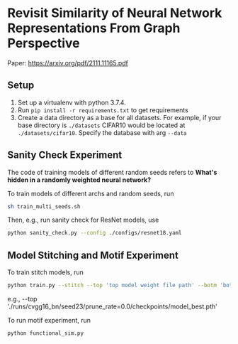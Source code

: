 # Revisit Similarity of Neural Network Representations From Graph Perspective


Paper: https://arxiv.org/pdf/2111.11165.pdf
## Setup

1. Set up a virtualenv with python 3.7.4. 
2. Run ```pip install -r requirements.txt``` to get requirements
3. Create a data directory as a base for all datasets. For example, if your base directory is ```./datasets``` CIFAR10 would be located at ```./datasets/cifar10```. Specify the database with arg ```--data```


## Sanity Check Experiment 
The code of training models of different random seeds refers to **What's hidden in a randomly weighted neural network?**

To train models of different archs and random seeds, run
```bash
sh train_multi_seeds.sh
```
Then, e.g., run sanity check for ResNet models, use
```bash
python sanity_check.py --config ./configs/resnet18.yaml 
```
## Model Stitching and Motif Experiment
To train stitch models, run
```bash
python train.py --stitch --top 'top model weight file path' --botm 'bottom model weight file path' --config 'config file' --gpu 0 --name 'the name of save dir'
```
e.g., --top './runs/cvgg16_bn/seed23/prune_rate=0.0/checkpoints/model_best.pth'

To run motif experiment, run
```bash
python functional_sim.py 
```



